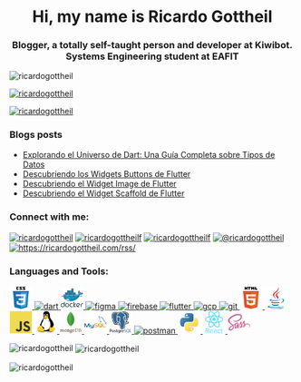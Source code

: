 <h1 align="center">Hi, my name is Ricardo Gottheil</h1>
<h3 align="center">Blogger, a totally self-taught person and developer at Kiwibot. Systems Engineering student at EAFIT</h3>

<p align="left"> <img src="https://komarev.com/ghpvc/?username=ricardogottheil&label=Profile%20views&color=0e75b6&style=flat" alt="ricardogottheil" /> </p>

<p align="left"> <a href="https://github.com/ryo-ma/github-profile-trophy"><img src="https://github-profile-trophy.vercel.app/?username=ricardogottheil" alt="ricardogottheil" /></a> </p>

<p align="left"> <a href="https://twitter.com/ricardogottheil" target="blank"><img src="https://img.shields.io/twitter/follow/ricardogottheil?logo=twitter&style=for-the-badge" alt="ricardogottheil" /></a> </p>

### Blogs posts
<!-- BLOG-POST-LIST:START -->
- [Explorando el Universo de Dart: Una Guía Completa sobre Tipos de Datos](https://www.ricardogottheil.com/explorando-el-universo-de-dart-una-guia-completa-sobre-tipos-de-datos/)
- [Descubriendo los Widgets Buttons de Flutter](https://www.ricardogottheil.com/descubriendo-los-widgets-buttons-de-flutter/)
- [Descubriendo el Widget Image de Flutter](https://www.ricardogottheil.com/descubriendo-el-widget-image-de-flutter/)
- [Descubriendo el Widget Scaffold de Flutter](https://www.ricardogottheil.com/descubriendo-el-widget-scaffold-de-flutter/)
<!-- BLOG-POST-LIST:END -->

<h3 align="left">Connect with me:</h3>
<p align="left">
<a href="https://twitter.com/ricardogottheil" target="blank"><img align="center" src="https://cdn.jsdelivr.net/npm/simple-icons@3.0.1/icons/twitter.svg" alt="ricardogottheil" height="30" width="40" /></a>
<a href="https://fb.com/ricardogottheilf" target="blank"><img align="center" src="https://cdn.jsdelivr.net/npm/simple-icons@3.0.1/icons/facebook.svg" alt="ricardogottheilf" height="30" width="40" /></a>
<a href="https://instagram.com/ricardogottheilf" target="blank"><img align="center" src="https://cdn.jsdelivr.net/npm/simple-icons@3.0.1/icons/instagram.svg" alt="ricardogottheilf" height="30" width="40" /></a>
<a href="https://medium.com/@ricardogottheil" target="blank"><img align="center" src="https://cdn.jsdelivr.net/npm/simple-icons@3.0.1/icons/medium.svg" alt="@ricardogottheil" height="30" width="40" /></a>
<a href="/https://ricardogottheil.com/rss/" target="blank"><img align="center" src="https://cdn.jsdelivr.net/npm/simple-icons@3.0.1/icons/rss.svg" alt="https://ricardogottheil.com/rss/" height="30" width="40" /></a>
</p>

<h3 align="left">Languages and Tools:</h3>
<p align="left"> <a href="https://www.w3schools.com/css/" target="_blank"> <img src="https://raw.githubusercontent.com/devicons/devicon/master/icons/css3/css3-original-wordmark.svg" alt="css3" width="40" height="40"/> </a> <a href="https://dart.dev" target="_blank"> <img src="https://www.vectorlogo.zone/logos/dartlang/dartlang-icon.svg" alt="dart" width="40" height="40"/> </a> <a href="https://www.docker.com/" target="_blank"> <img src="https://raw.githubusercontent.com/devicons/devicon/master/icons/docker/docker-original-wordmark.svg" alt="docker" width="40" height="40"/> </a> <a href="https://www.figma.com/" target="_blank"> <img src="https://www.vectorlogo.zone/logos/figma/figma-icon.svg" alt="figma" width="40" height="40"/> </a> <a href="https://firebase.google.com/" target="_blank"> <img src="https://www.vectorlogo.zone/logos/firebase/firebase-icon.svg" alt="firebase" width="40" height="40"/> </a> <a href="https://flutter.dev" target="_blank"> <img src="https://www.vectorlogo.zone/logos/flutterio/flutterio-icon.svg" alt="flutter" width="40" height="40"/> </a> <a href="https://cloud.google.com" target="_blank"> <img src="https://www.vectorlogo.zone/logos/google_cloud/google_cloud-icon.svg" alt="gcp" width="40" height="40"/> </a> <a href="https://git-scm.com/" target="_blank"> <img src="https://www.vectorlogo.zone/logos/git-scm/git-scm-icon.svg" alt="git" width="40" height="40"/> </a> <a href="https://www.w3.org/html/" target="_blank"> <img src="https://raw.githubusercontent.com/devicons/devicon/master/icons/html5/html5-original-wordmark.svg" alt="html5" width="40" height="40"/> </a> <a href="https://www.java.com" target="_blank"> <img src="https://raw.githubusercontent.com/devicons/devicon/master/icons/java/java-original.svg" alt="java" width="40" height="40"/> </a> <a href="https://developer.mozilla.org/en-US/docs/Web/JavaScript" target="_blank"> <img src="https://raw.githubusercontent.com/devicons/devicon/master/icons/javascript/javascript-original.svg" alt="javascript" width="40" height="40"/> </a> <a href="https://www.linux.org/" target="_blank"> <img src="https://raw.githubusercontent.com/devicons/devicon/master/icons/linux/linux-original.svg" alt="linux" width="40" height="40"/> </a> <a href="https://www.mongodb.com/" target="_blank"> <img src="https://raw.githubusercontent.com/devicons/devicon/master/icons/mongodb/mongodb-original-wordmark.svg" alt="mongodb" width="40" height="40"/> </a> <a href="https://www.mysql.com/" target="_blank"> <img src="https://raw.githubusercontent.com/devicons/devicon/master/icons/mysql/mysql-original-wordmark.svg" alt="mysql" width="40" height="40"/> </a> <a href="https://www.postgresql.org" target="_blank"> <img src="https://raw.githubusercontent.com/devicons/devicon/master/icons/postgresql/postgresql-original-wordmark.svg" alt="postgresql" width="40" height="40"/> </a> <a href="https://postman.com" target="_blank"> <img src="https://www.vectorlogo.zone/logos/getpostman/getpostman-icon.svg" alt="postman" width="40" height="40"/> </a> <a href="https://www.python.org" target="_blank"> <img src="https://raw.githubusercontent.com/devicons/devicon/master/icons/python/python-original.svg" alt="python" width="40" height="40"/> </a> <a href="https://reactjs.org/" target="_blank"> <img src="https://raw.githubusercontent.com/devicons/devicon/master/icons/react/react-original-wordmark.svg" alt="react" width="40" height="40"/> </a> <a href="https://sass-lang.com" target="_blank"> <img src="https://raw.githubusercontent.com/devicons/devicon/master/icons/sass/sass-original.svg" alt="sass" width="40" height="40"/> </a> </p>

<p><img align="left" src="https://github-readme-stats.vercel.app/api/top-langs?username=ricardogottheil&show_icons=true&locale=en&layout=compact" alt="ricardogottheil" /></p>

<p>&nbsp;<img align="center" src="https://github-readme-stats.vercel.app/api?username=ricardogottheil&show_icons=true&locale=en" alt="ricardogottheil" /></p>

<p><img align="center" src="https://github-readme-streak-stats.herokuapp.com/?user=ricardogottheil&" alt="ricardogottheil" /></p>
